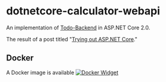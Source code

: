 # dotnetcore-calculator-webapi

An implementation of [Todo-Backend](https://www.todobackend.com/) in ASP.NET Core 2.0.

The result of a post titled "[Trying out ASP.NET Core](https://christianalexander.com/2017/09/02/trying-out-asp-dot-net-core/)."

## Docker

A Docker image is available [![Docker Widget]](https://hub.docker.com/r/christianalexander/dotnetcore-todo-webapi)

[Docker Widget]: https://img.shields.io/docker/build/christianalexander/dotnetcore-todo-webapi.svg
